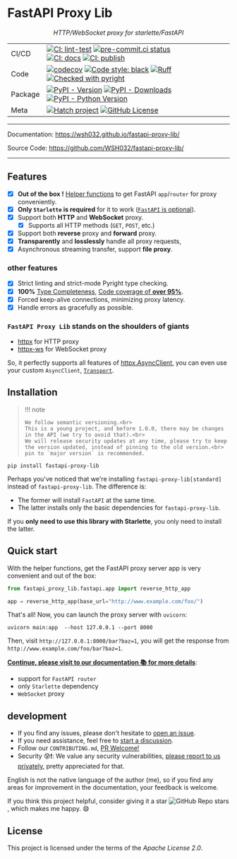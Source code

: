 <!-- The content will be also use in `docs/index.md` by `pymdownx.snippets` -->
<!-- Do not use any **relative link** and  **GitHub-specific syntax** ！-->
<!-- Do not rename or move the file -->

# FastAPI Proxy Lib

<p align="center">
    <em>HTTP/WebSocket proxy for starlette/FastAPI</em>
</p>

| | |
| - | - |
| CI/CD   | [![CI: lint-test]][CI: lint-test#link] [![pre-commit.ci status]][pre-commit.ci status#link] <br> [![CI: docs]][CI: docs#link] [![CI: publish]][CI: publish#link]  |
| Code    | [![codecov]][codecov#link] [![Code style: black]][Code style: black#link] [![Ruff]][Ruff#link] [![Checked with pyright]][Checked with pyright#link] |
| Package | [![PyPI - Version]][PyPI#link] [![PyPI - Downloads]][PyPI#link] [![PyPI - Python Version]][PyPI#link] |
| Meta    | [![Hatch project]][Hatch project#link] [![GitHub License]][GitHub License#link] |

---

Documentation: <https://wsh032.github.io/fastapi-proxy-lib/>

Source Code: <https://github.com/WSH032/fastapi-proxy-lib/>

---

## Features

- [X] **Out of the box !** [Helper functions](#quick-start) to get FastAPI `app`/`router` for proxy conveniently.
- [x] **Only `Starlette` is required** for it to work ([`FastAPI` is optional](#installation)).
- [x] Support both **HTTP** and **WebSocket** proxy.
    - [x] Supports all HTTP methods (`GET`, `POST`, etc.)
- [x] Support both **reverse** proxy and **forward** proxy.
- [x] **Transparently** and **losslessly** handle all proxy requests,
- [x] Asynchronous streaming transfer, support **file proxy**.

### other features

- [x] Strict linting and strict-mode Pyright type checking.
- [x] **100%** [Type Completeness](https://microsoft.github.io/pyright/#/typed-libraries?id=type-completeness), [Code coverage of **over 95%**][codecov#link].
- [x] Forced keep-alive connections, minimizing proxy latency.
- [x] Handle errors as gracefully as possible.

### `FastAPI Proxy Lib` stands on the shoulders of giants

- [httpx](https://github.com/encode/httpx) for HTTP proxy
- [httpx-ws](https://github.com/frankie567/httpx-ws) for WebSocket proxy

So, it perfectly supports all features of [httpx.AsyncClient](https://www.python-httpx.org/advanced/#client-instances), you can even use your custom `AsyncClient`, [`Transport`](https://www.python-httpx.org/advanced/#custom-transports).

## Installation

> !!! note
>
>     We follow semantic versioning.<br>
>     This is a young project, and before 1.0.0, there may be changes in the API (we try to avoid that).<br>
>     We will release security updates at any time, please try to keep the version updated, instead of pinning to the old version.<br>
>     pin to `major version` is recommended.

```shell
pip install fastapi-proxy-lib
```

Perhaps you've noticed that we're installing `fastapi-proxy-lib[standard]` instead of `fastapi-proxy-lib`. The difference is:

- The former will install `FastAPI` at the same time.
- The latter installs only the basic dependencies for `fastapi-proxy-lib`.

If you **only need to use this library with Starlette**, you only need to install the latter.

## Quick start

With the helper functions, get the FastAPI proxy server app is very convenient and out of the box:

```python
from fastapi_proxy_lib.fastapi.app import reverse_http_app

app = reverse_http_app(base_url="http://www.example.com/foo/")
```

That's all! Now, you can launch the proxy server with `uvicorn`:

```shell
uvicorn main:app  --host 127.0.0.1 --port 8000
```

Then, visit `http://127.0.0.1:8000/bar?baz=1`, you will get the response from `http://www.example.com/foo/bar?baz=1`.

**[Continue, please visit to our documentation 📚 for more details](https://wsh032.github.io/fastapi-proxy-lib/)**:

- support for `FastAPI router`
- only `Starlette` dependency
- `WebSocket` proxy

## development

- If you find any issues, please don't hesitate to [open an issue](https://github.com/WSH032/fastapi-proxy-lib/issues).
- If you need assistance, feel free to [start a discussion](https://github.com/WSH032/fastapi-proxy-lib/discussions).
- Follow our `CONTRIBUTING.md`, [PR Welcome!](https://github.com/WSH032/fastapi-proxy-lib/pulls)
- Security 😰❗: We value any security vulnerabilities, [please report to us privately](https://github.com/WSH032/fastapi-proxy-lib/security), pretty appreciated for that.

English is not the native language of the author (me), so if you find any areas for improvement in the documentation, your feedback is welcome.

If you think this project helpful, consider giving it a star ![GitHub Repo stars](https://img.shields.io/github/stars/wsh032/fastapi-proxy-lib?style=social), which makes me happy. :smile:

## License

This project is licensed under the terms of the *Apache License 2.0*.

<!-- link -->

<!-- ci/cd -->
[CI: lint-test]: https://github.com/WSH032/fastapi-proxy-lib/actions/workflows/lint-test.yml/badge.svg?branch=main
[CI: lint-test#link]: https://github.com/WSH032/fastapi-proxy-lib/actions/workflows/lint-test.yml
[CI: docs]: https://github.com/WSH032/fastapi-proxy-lib/actions/workflows/docs.yml/badge.svg?branch=main
[CI: docs#link]: https://github.com/WSH032/fastapi-proxy-lib/actions/workflows/docs.yml
[CI: publish]: https://github.com/WSH032/fastapi-proxy-lib/actions/workflows/publish.yml/badge.svg?branch=main
[CI: publish#link]: https://github.com/WSH032/fastapi-proxy-lib/actions/workflows/publish.yml
[pre-commit.ci status]: https://results.pre-commit.ci/badge/github/WSH032/fastapi-proxy-lib/main.svg
[pre-commit.ci status#link]: https://results.pre-commit.ci/latest/github/WSH032/fastapi-proxy-lib/main
<!-- code -->
[Code style: black]: https://img.shields.io/badge/code%20style-black-000000.svg
[Code style: black#link]: https://github.com/psf/black
[GitHub License]: https://img.shields.io/github/license/WSH032/fastapi-proxy-lib?color=9400d3
[GitHub License#link]: https://github.com/WSH032/fastapi-proxy-lib/blob/main/LICENSE
[Ruff]: https://img.shields.io/endpoint?url=https://raw.githubusercontent.com/astral-sh/ruff/main/assets/badge/v2.json
[Ruff#link]: https://github.com/astral-sh/ruff
[Checked with pyright]: https://microsoft.github.io/pyright/img/pyright_badge.svg
[Checked with pyright#link]: https://microsoft.github.io/pyright
<!-- package -->
[PyPI - Version]: https://img.shields.io/pypi/v/fastapi-proxy-lib?logo=pypi&label=PyPI&logoColor=gold
[PyPI - Downloads]: https://img.shields.io/pypi/dm/fastapi-proxy-lib?color=blue&label=Downloads&logo=pypi&logoColor=gold
[PyPI - Python Version]: https://img.shields.io/pypi/pyversions/fastapi-proxy-lib?logo=python&label=Python&logoColor=gold
[PyPI#link]: https://pypi.org/project/fastapi-proxy-lib
<!-- meta -->
[Hatch project]: https://img.shields.io/badge/%F0%9F%A5%9A-Hatch-4051b5.svg
[Hatch project#link]: https://github.com/pypa/hatch
[codecov]: https://codecov.io/gh/WSH032/fastapi-proxy-lib/graph/badge.svg?token=62QQU06E8X
[codecov#link]: https://codecov.io/gh/WSH032/fastapi-proxy-lib
